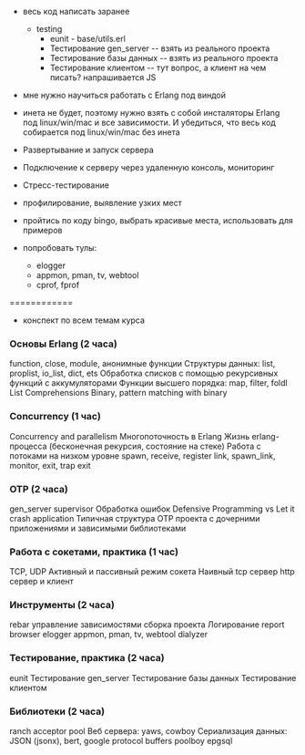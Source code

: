 - весь код написать заранее
  - testing
    - eunit - base/utils.erl
    - Тестирование gen_server -- взять из реального проекта
    - Тестирование базы данных -- взять из реального проекта
    - Тестирование клиентом -- тут вопрос, а клиент на чем писать? напрашивается JS

- мне нужно научиться работать с Erlang под виндой

- инета не будет, поэтому нужно взять с собой инсталяторы Erlang под linux/win/mac
  и все зависимости. И убедиться, что весь код собирается под linux/win/mac без инета

- Развертывание и запуск сервера
- Подключение к серверу через удаленную консоль, мониторинг
- Стресс-тестирование
- профилирование, выявление узких мест

- пройтись по коду bingo, выбрать красивые места, использовать для примеров

- попробовать тулы:
  - elogger
  - appmon, pman, tv, webtool
  - cprof, fprof

============

- конспект по всем темам курса

### Основы Erlang (2 часа)
function, close, module, анонимные функции
Структуры данных: list, proplist, io_list, dict, ets
Обработка списков с помощью рекурсивных функций с аккумуляторами
Функции высшего порядка: map, filter, foldl
List Comprehensions
Binary, pattern matching with binary

### Concurrency (1 час)
Concurrency and parallelism
Многопоточность в Erlang
Жизнь erlang-процесса (бесконечная рекурсия, состояние на стеке)
Работа с потоками на низком уровне
spawn, receive, register
link, spawn_link, monitor, exit, trap exit

### OTP (2 часа)
gen_server
supervisor
Обработка ошибок
Defensive Programming vs Let it crash
application
Типичная структура OTP проекта с дочерними приложениями и зависимыми библиотеками

### Работа с сокетами, практика (1 час)
TCP, UDP
Активный и пассивный режим сокета
Наивный tcp сервер
http сервер и клиент

### Инструменты (2 часа)
rebar
управление зависимостями
сборка проекта
Логирование
report browser
elogger
appmon, pman, tv, webtool
dialyzer

### Тестирование, практика (2 часа)
eunit
Тестирование gen_server
Тестирование базы данных
Тестирование клиентом

### Библиотеки (2 часа)
ranch acceptor pool
Веб сервера: yaws, cowboy
Сериализация данных: JSON (jsonx), bert, google protocol buffers
poolboy
epgsql

